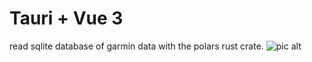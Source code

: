 # Tauri + Vue 3
read sqlite database of garmin data with the polars rust crate.
![pic alt](/home/computer/Pictures/Screenshot_2025-10-20_23-25-06.png "opt title")
